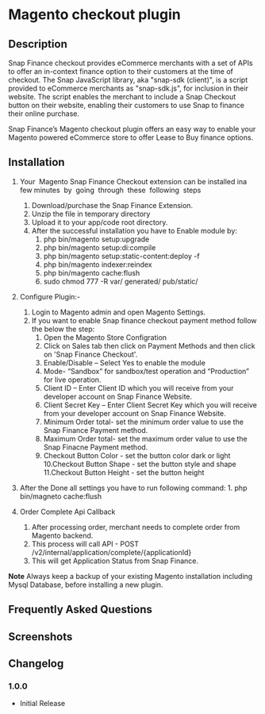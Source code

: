 # Magento checkout plugin
## Description

Snap Finance checkout provides eCommerce merchants with a set of APIs to offer an in-context finance option to their customers at the time of checkout. 
The Snap JavaScript library, aka "snap-sdk (client)", is a script provided to eCommerce merchants as "snap-sdk.js", for inclusion in their website. The script enables the merchant to include a Snap Checkout button on their website, enabling their customers to use Snap to finance their online purchase.

Snap Finance’s Magento checkout plugin offers an easy way to enable your Magento powered eCommerce store to offer Lease to Buy finance options.

## Installation

1. Your​ ​ Magento​ ​Snap Finance Checkout extension​ can​ ​be​ ​installed​ ​in​ a few 
minutes​ ​ by​ ​ going​ ​ through​ ​ these​ ​ following​ ​ steps
    1. Download/purchase the Snap Finance Extension.
    2. Unzip the file in temporary directory
    3. Upload it to your app/code root directory.
    4. After the successful installation you have to Enable module by:
    	1. php bin/magento setup:upgrade
    	2. php bin/magento setup:di:compile
    	3. php bin/magento setup:static-content:deploy -f
    	4. php bin/magento indexer:reindex
    	5. php bin/magento cache:flush
    	6. sudo chmod 777 -R var/ generated/ pub/static/

2. Configure Plugin:- 
	1. Login to Magento admin and open Magento Settings. 
   	2. If you want to enable Snap finance checkout payment method follow the below the step:
	      1. Open the Magento Store Configration
	      2. Click on Sales tab then click on Payment Methods and then click on 'Snap Finance Checkout'.
		  3. Enable/Disable – Select Yes to enable the module
		  4. Mode-  “Sandbox” for sandbox/test operation and “Production” for live operation.
		  5. Client ID – Enter Client ID which you will receive from your developer account on Snap Finance Website.
	 	  6. Client Secret Key – Enter Client Secret Key which you will receive from your developer account on Snap Finance Website.
	 	  7. Minimum Order total- set the minimum order value to use the Snap Finance Payment method.
	 	  8. Maximum Order total- set the maximum order value to use the Snap Finacne Payment method.
	 	  9. Checkout Button Color - set the button color dark or light
		  10.Checkout Button Shape  - set the button style and shape
		  11.Checkout Button Height - set the button height 


3. After the Done all settings you have to run following command:
    	1. php bin/magneto cache:flush	

4. Order Complete Api Callback 
	1. After processing order, merchant needs to complete order from Magento backend.
	2. This process will call API - POST /v2/internal/application/complete/{applicationId}
	3. This will get Application Status from Snap Finance.
	
**Note** Always keep a backup of your existing Magento installation including Mysql Database, before installing a new plugin.

## Frequently Asked Questions

## Screenshots

## Changelog
### 1.0.0
* Initial Release

